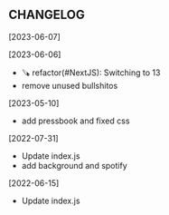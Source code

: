 CHANGELOG
----------------------

[2023-06-07]

[2023-06-06]
 * 🪚 refactor(#NextJS): Switching to 13
 * remove unused bullshitos

[2023-05-10]
 * add pressbook and fixed css

[2022-07-31]
 * Update index.js
 * add background and spotify

[2022-06-15]
 * Update index.js
